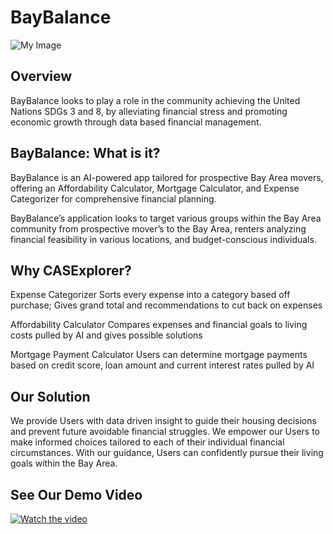 # BayBalance

![My Image](https://imgur.com/bpYIeTk)

##

## Overview

BayBalance looks to play a role in the community achieving the United Nations SDGs 3 and 8, by alleviating financial stress and promoting economic growth through data based financial management.

## BayBalance: What is it?

BayBalance is an AI-powered app tailored for prospective Bay Area movers, offering an Affordability Calculator, Mortgage Calculator, and Expense Categorizer for comprehensive financial planning.

BayBalance’s application looks to target various groups within the Bay Area community from prospective mover’s to the Bay Area, renters analyzing financial feasibility in various locations, and budget-conscious individuals.


## Why CASExplorer? 

Expense Categorizer
Sorts every expense into a category based off purchase; Gives grand total and recommendations to cut back on expenses

Affordability Calculator
Compares expenses and financial goals to living costs pulled by AI and gives possible solutions

Mortgage Payment Calculator
Users can determine mortgage payments based on credit score, loan amount and current interest rates pulled by AI


## Our Solution

We provide Users with data driven insight to guide their housing decisions and prevent future avoidable financial struggles. We empower our Users to make informed choices tailored to each of their individual financial circumstances. With our guidance, Users can confidently pursue their living goals within the Bay Area.

## See Our Demo Video
[![Watch the video](https://imgur.com/a/gTKvigY)](https://drive.google.com/file/d/1f-qTAh96UGO2xbogDS5Ja8poe7deCEqA/view?usp=drive_link)

